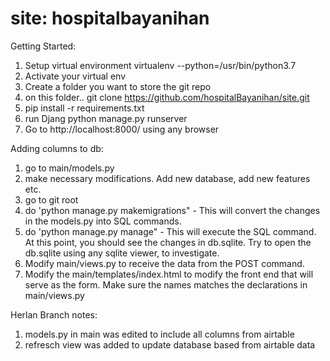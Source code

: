 # site: hospitalbayanihan

Getting Started:
1. Setup virtual environment 
  virtualenv --python=/usr/bin/python3.7 <virtualenv name>
2. Activate your virtual env
3. Create a folder you want to store the git repo
4. on this folder.. git clone https://github.com/hospitalBayanihan/site.git
5. pip install -r requirements.txt
6. run Djang
  python manage.py runserver
7. Go to http://localhost:8000/ using any browser

Adding columns to db:
1. go to main/models.py
2. make necessary modifications. Add new database, add new features etc.
3. go to git root
4. do 'python manage.py makemigrations" - This will convert the changes in the
   models.py into SQL commands.
5. do 'python manage.py manage" - This will execute the SQL command. At this
   point, you should see the changes in db.sqlite. Try to open the db.sqlite
   using any sqlite viewer, to investigate.
6. Modify main/views.py to receive the data from the POST command.
7. Modify the main/templates/index.html to modify the front end that will
   serve as the form. Make sure the names matches the declarations in
   main/views.py

Herlan Branch notes:
1. models.py in main was edited to include all columns from airtable
2. refresch view was added to update database based from airtable data

